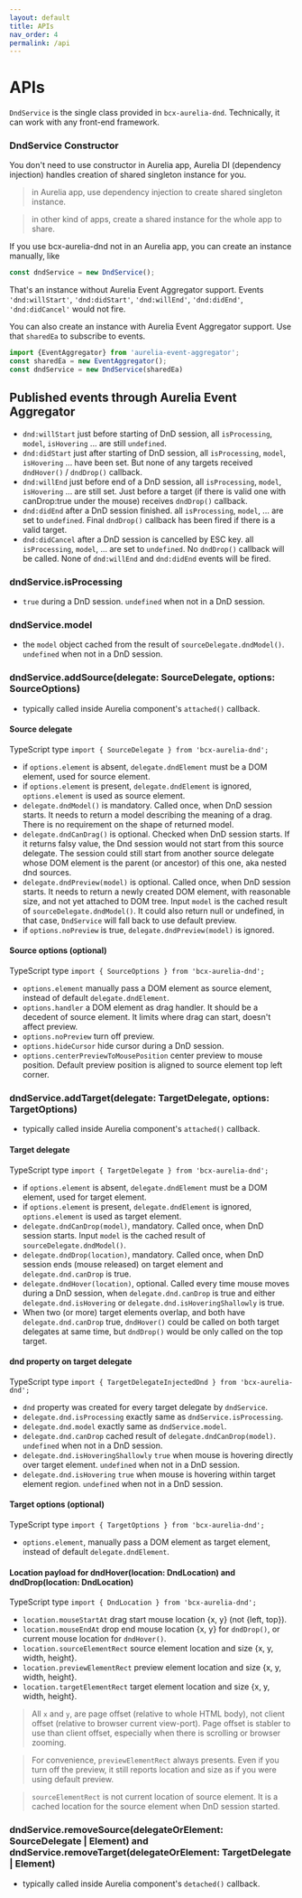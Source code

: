 ```yaml
---
layout: default
title: APIs
nav_order: 4
permalink: /api
---
```


# APIs

`DndService` is the single class provided in `bcx-aurelia-dnd`. Technically, it can work with any front-end framework.

### DndService Constructor

You don't need to use constructor in Aurelia app, Aurelia DI (dependency injection) handles creation of shared singleton instance for you.

> in Aurelia app, use dependency injection to create shared singleton instance.

> in other kind of apps, create a shared instance for the whole app to share.

If you use bcx-aurelia-dnd not in an Aurelia app, you can create an instance manually, like

```js
const dndService = new DndService();
```

That's an instance without Aurelia Event Aggregator support. Events `'dnd:willStart'`, `'dnd:didStart'`, `'dnd:willEnd'`, `'dnd:didEnd'`, `'dnd:didCancel'` would not fire.

You can also create an instance with Aurelia Event Aggregator support. Use that `sharedEa` to subscribe to events.

```js
import {EventAggregator} from 'aurelia-event-aggregator';
const sharedEa = new EventAggregator();
const dndService = new DndService(sharedEa)
```

## Published events through Aurelia Event Aggregator
* `dnd:willStart` just before starting of DnD session, all `isProcessing`, `model`, `isHovering` ... are still `undefined`.
* `dnd:didStart` just after starting of DnD session, all `isProcessing`, `model`, `isHovering` ... have been set. But none of any targets received `dndHover()` / `dndDrop()` callback.
* `dnd:willEnd` just before end of a DnD session, all `isProcessing`, `model`, `isHovering` ... are still set. Just before a target (if there is valid one with canDrop:true under the mouse) receives `dndDrop()` callback.
* `dnd:didEnd` after a DnD session finished. all `isProcessing`, `model`, ... are set to `undefined`. Final `dndDrop()` callback has been fired if there is a valid target.
* `dnd:didCancel` after a DnD session is cancelled by ESC key. all `isProcessing`, `model`, ... are set to `undefined`. No `dndDrop()` callback will be called. None of `dnd:willEnd` and `dnd:didEnd` events will be fired.


### dndService.isProcessing
* `true` during a DnD session. `undefined` when not in a DnD session.

### dndService.model
* the `model` object cached from the result of `sourceDelegate.dndModel()`. `undefined` when not in a DnD session.

### dndService.addSource(delegate: SourceDelegate, options: SourceOptions)
* typically called inside Aurelia component's `attached()` callback.

#### Source delegate
TypeScript type `import { SourceDelegate } from 'bcx-aurelia-dnd';`
* if `options.element` is absent, `delegate.dndElement` must be a DOM element, used for source element.
* if `options.element` is present, `delegate.dndElement` is ignored, `options.element` is used as source element.
* `delegate.dndModel()` is mandatory. Called once, when DnD session starts. It needs to return a model describing the meaning of a drag. There is no requirement on the shape of returned model.
* `delegate.dndCanDrag()` is optional. Checked when DnD session starts. If it returns falsy value, the Dnd session would not start from this source delegate. The session could still start from another source delegate whose DOM element is the parent (or ancestor) of this one, aka nested dnd sources.
* `delegate.dndPreview(model)` is optional. Called once, when DnD session starts. It needs to return a newly created DOM element, with reasonable size, and not yet attached to DOM tree. Input `model` is the cached result of `sourceDelegate.dndModel()`. It could also return null or undefined, in that case, `DndService` will fall back to use default preview.
* if `options.noPreview` is true, `delegate.dndPreview(model)` is ignored.

#### Source options (optional)
TypeScript type `import { SourceOptions } from 'bcx-aurelia-dnd';`
* `options.element` manually pass a DOM element as source element, instead of default `delegate.dndElement`.
* `options.handler` a DOM element as drag handler. It should be a decedent of source element. It limits where drag can start, doesn't affect preview.
* `options.noPreview` turn off preview.
* `options.hideCursor` hide cursor during a DnD session.
* `options.centerPreviewToMousePosition` center preview to mouse position. Default preview position is aligned to source element top left corner.

### dndService.addTarget(delegate: TargetDelegate, options: TargetOptions)
* typically called inside Aurelia component's `attached()` callback.

#### Target delegate
TypeScript type `import { TargetDelegate } from 'bcx-aurelia-dnd';`
* if `options.element` is absent, `delegate.dndElement` must be a DOM element, used for target element.
* if `options.element` is present, `delegate.dndElement` is ignored, `options.element` is used as target element.
* `delegate.dndCanDrop(model)`, mandatory. Called once, when DnD session starts. Input `model` is the cached result of `sourceDelegate.dndModel()`.
* `delegate.dndDrop(location)`, mandatory. Called once, when DnD session ends (mouse released) on target element and `delegate.dnd.canDrop` is true.
* `delegate.dndHover(location)`, optional. Called every time mouse moves during a DnD session, when `delegate.dnd.canDrop` is true and either `delegate.dnd.isHovering` or `delegate.dnd.isHoveringShallowly` is true.
* When two (or more) target elements overlap, and both have `delegate.dnd.canDrop` true, `dndHover()` could be called on both target delegates at same time, but `dndDrop()` would be only called on the top target.

#### dnd property on target delegate
TypeScript type `import { TargetDelegateInjectedDnd } from 'bcx-aurelia-dnd';`
* `dnd` property was created for every target delegate by `dndService`.
* `delegate.dnd.isProcessing` exactly same as `dndService.isProcessing`.
* `delegate.dnd.model` exactly same as `dndService.model`.
* `delegate.dnd.canDrop` cached result of `delegate.dndCanDrop(model)`. `undefined` when not in a DnD session.
* `delegate.dnd.isHoveringShallowly` `true` when mouse is hovering directly over target element. `undefined` when not in a DnD session.
* `delegate.dnd.isHovering` `true` when mouse is hovering within target element region. `undefined` when not in a DnD session.

#### Target options (optional)
TypeScript type `import { TargetOptions } from 'bcx-aurelia-dnd';`
* `options.element`, manually pass a DOM element as target element, instead of default `delegate.dndElement`.

#### Location payload for dndHover(location: DndLocation) and dndDrop(location: DndLocation)
TypeScript type `import { DndLocation } from 'bcx-aurelia-dnd';`
* `location.mouseStartAt` drag start mouse location {x, y} (not {left, top}).
* `location.mouseEndAt` drop end mouse location {x, y} for `dndDrop()`, or current mouse location for `dndHover()`.
* `location.sourceElementRect` source element location and size {x, y, width, height}.
* `location.previewElementRect` preview element location and size {x, y, width, height}.
* `location.targetElementRect` target element location and size {x, y, width, height}.

> All `x` and `y`, are page offset (relative to whole HTML body), not client offset (relative to browser current view-port). Page offset is stabler to use than client offset, especially when there is scrolling or browser zooming.

> For convenience, `previewElementRect` always presents. Even if you turn off the preview, it still reports location and size as if you were using default preview.

> `sourceElementRect` is not current location of source element. It is a cached location for the source element when DnD session started.

### dndService.removeSource(delegateOrElement: SourceDelegate | Element) and dndService.removeTarget(delegateOrElement: TargetDelegate | Element)

* typically called inside Aurelia component's `detached()` callback.


